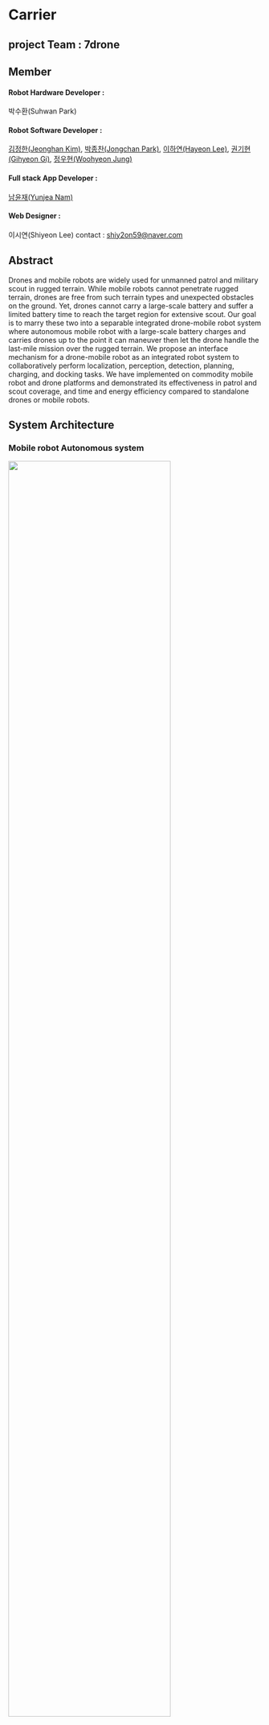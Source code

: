 # Carrier

## project Team : 7drone

## Member 

#### Robot Hardware Developer : 

박수환(Suhwan Park)

#### Robot Software Developer : 

[김정한(Jeonghan Kim)](https://github.com/Kim-JeongHan), [박종찬(Jongchan Park)](https://github.com/coldbell8918), [이하연(Hayeon Lee)](https://github.com/quokkalover),  [권기현(Gihyeon Gi)](https://github.com/raisewise0211), [정우현(Woohyeon Jung)](https://github.com/John-woohyeon)

#### Full stack App Developer : 

[남윤재(Yunjea Nam)](https://github.com/ujma1234)

#### Web Designer :
이시연(Shiyeon Lee)
contact : shiy2on59@naver.com

## Abstract
Drones and mobile robots are widely used for unmanned patrol and military scout in rugged terrain. While mobile robots cannot penetrate rugged terrain, drones are free from such terrain types and unexpected obstacles on the ground. Yet, drones cannot carry a large-scale battery and suffer a limited battery time to reach the target region for extensive scout. Our goal is to marry these two into a separable integrated drone-mobile robot system where autonomous mobile robot with a large-scale battery charges and carries drones up to the point it can maneuver then let the drone handle the last-mile mission over the rugged terrain. We propose an
interface mechanism for a drone-mobile robot as an integrated robot system to collaboratively perform localization, perception, detection, planning, charging, and docking tasks. We have implemented on commodity mobile robot and drone platforms and demonstrated its effectiveness in patrol and scout coverage, and time and energy efficiency compared to standalone drones or mobile robots.

## System Architecture

### Mobile robot Autonomous system
<img src="https://github.com/7drone/carrier_ros/assets/98142496/ccf4a559-7b8e-4c78-a6f2-c69b549aee5d" width=80%/>

## Hardware System

## Additional Resources
- [7drone Presentation](https://www.canva.com/design/DAFjvD3PurI/lv-KKXTqsAaz5tWrPFcb-A/view?utm_content=DAFjvD3PurI&utm_campaign=designshare&utm_medium=link&utm_source=viewer)
- [youtube]()
